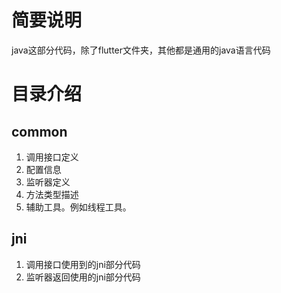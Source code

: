 # 简要说明
java这部分代码，除了flutter文件夹，其他都是通用的java语言代码

# 目录介绍

## common
1. 调用接口定义
2. 配置信息
3. 监听器定义
4. 方法类型描述
5. 辅助工具。例如线程工具。

## jni
1. 调用接口使用到的jni部分代码
2. 监听器返回使用的jni部分代码